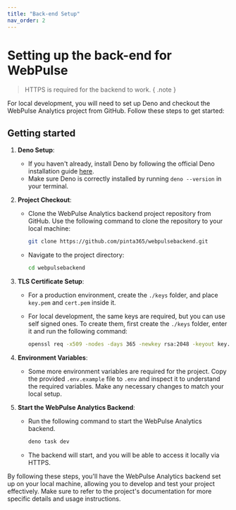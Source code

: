 ```yaml
---
title: "Back-end Setup"
nav_order: 2
---
```


# Setting up the back-end for WebPulse

> HTTPS is required for the backend to work. { .note }

For local development, you will need to set up Deno and checkout the WebPulse Analytics project from GitHub. Follow
these steps to get started:

## Getting started

1. **Deno Setup**:
   - If you haven't already, install Deno by following the official Deno installation guide
     [here](https://docs.deno.com/runtime/manual/getting_started/installation).
   - Make sure Deno is correctly installed by running `deno --version` in your terminal.

2. **Project Checkout**:
   - Clone the WebPulse Analytics backend project repository from GitHub. Use the following command to clone the
     repository to your local machine:

     ```bash
     git clone https://github.com/pinta365/webpulsebackend.git
     ```

   - Navigate to the project directory:

     ```bash
     cd webpulsebackend
     ```

3. **TLS Certificate Setup**:

   - For a production environment, create the `./keys` folder, and place `key.pem` and `cert.pem` inside it.

   - For local development, the same keys are required, but you can use self signed ones. To create them, first create
     the `./keys` folder, enter it and run the following command:

     ```bash
     openssl req -x509 -nodes -days 365 -newkey rsa:2048 -keyout key.pem -out cert.pem
     ```

4. **Environment Variables**:
   - Some more environment variables are required for the project. Copy the provided `.env.example` file to `.env` and
     inspect it to understand the required variables. Make any necessary changes to match your local setup.

5. **Start the WebPulse Analytics Backend**:
   - Run the following command to start the WebPulse Analytics backend.

     ```bash
     deno task dev
     ```

   - The backend will start, and you will be able to access it locally via HTTPS.

By following these steps, you'll have the WebPulse Analytics backend set up on your local machine, allowing you to
develop and test your project effectively. Make sure to refer to the project's documentation for more specific details
and usage instructions.
